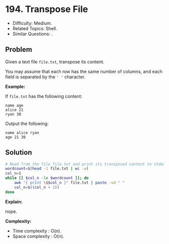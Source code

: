 # 194. Transpose File

- Difficulty: Medium.
- Related Topics: Shell.
- Similar Questions: .

## Problem

Given a text file ```file.txt```, transpose its content.

You may assume that each row has the same number of columns, and each field is separated by the ```' '``` character.

**Example:**

If ```file.txt``` has the following content:

```
name age
alice 21
ryan 30
```

Output the following:

```
name alice ryan
age 21 30
```


## Solution

```bash
# Read from the file file.txt and print its transposed content to stdout.
wordcount=$(head -1 file.txt | wc -w)
col_n=1
while [[ $col_n -le $wordcount ]]; do
	awk "{ print \$$col_n }" file.txt | paste -sd " "
	col_n=$((col_n + 1))
done
```

**Explain:**

nope.

**Complexity:**

* Time complexity : O(n).
* Space complexity : O(n).
